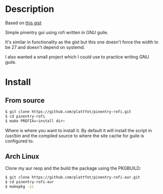 
# Description
Based on [this gist](https://gist.github.com/sardemff7/759cbf956bea20d382a6128c641d2746)

Simple pinentry gui using rofi written in GNU guile.

It's similar in functionality as the gist but this one doesn't force
the width to be 27 and doesn't depend on systemd.

I also wanted a small project which I could use to practice writing
GNU guile.

# Install
## From source

```bash
$ git clone https://github.com/plattfot/pinentry-rofi.git
$ cd pinentry-rofi
$ make PREFIX=<install dir>
```

Where <install dir> is where you want to install it. By default it
will install the script in /usr/bin and the compiled source to where
the site cache for guile is configured to.

## Arch Linux
Clone my aur reop and the build the package using the PKGBUILD:

```bash
$ git clone https://github.com/plattfot/pinentry-rofi-aur.git
$ cd pinentry-rofi-aur
$ makepkg -ic
```
